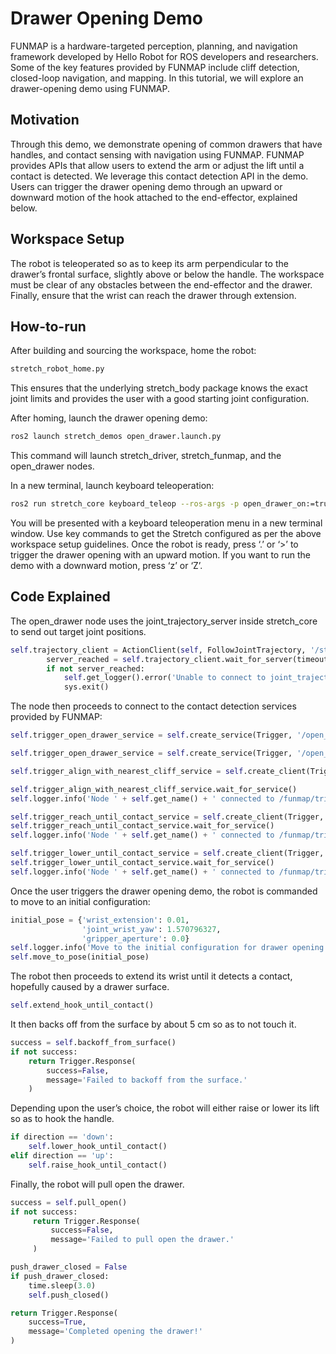 # Drawer Opening Demo

FUNMAP is a hardware-targeted perception, planning, and navigation framework developed by Hello Robot for ROS developers and researchers. Some of the key features provided by FUNMAP include cliff detection, closed-loop navigation, and mapping. In this tutorial, we will explore an drawer-opening demo using FUNMAP.

## Motivation

Through this demo, we demonstrate opening of common drawers that have handles, and contact sensing with navigation using FUNMAP. FUNMAP provides APIs that allow users to extend the arm or adjust the lift until a contact is detected. We leverage this contact detection API in the demo. Users can trigger the drawer opening demo through an upward or downward motion of the hook attached to the end-effector, explained below.

## Workspace Setup

The robot is teleoperated so as to keep its arm perpendicular to the drawer’s frontal surface, slightly above or below the handle. The workspace must be clear of any obstacles between the end-effector and the drawer. Finally, ensure that the wrist can reach the drawer through extension.

## How-to-run

After building and sourcing the workspace, home the robot:

```bash
stretch_robot_home.py
```

This ensures that the underlying stretch_body package knows the exact joint limits and provides the user with a good starting joint configuration.

After homing, launch the drawer opening demo:

```bash
ros2 launch stretch_demos open_drawer.launch.py
```

This command will launch stretch_driver, stretch_funmap, and the open_drawer nodes. 

In a new terminal, launch keyboard teleoperation:

```bash
ros2 run stretch_core keyboard_teleop --ros-args -p open_drawer_on:=true
```

You will be presented with a keyboard teleoperation menu in a new terminal window. Use key commands to get the Stretch configured as per the above workspace setup guidelines. Once the robot is ready, press ‘.’ or ‘>’ to trigger the drawer opening with an upward motion. If you want to run the demo with a downward motion, press ‘z’ or ‘Z’.

## Code Explained

The open_drawer node uses the joint_trajectory_server inside stretch_core to send out target joint positions. 

```python
self.trajectory_client = ActionClient(self, FollowJointTrajectory, '/stretch_controller/follow_joint_trajectory', callback_group=self.callback_group)
    	server_reached = self.trajectory_client.wait_for_server(timeout_sec=60.0)
    	if not server_reached:
        	self.get_logger().error('Unable to connect to joint_trajectory_server. Timeout exceeded.')
        	sys.exit()
```

The node then proceeds to connect to the contact detection services provided by FUNMAP:

```python
self.trigger_open_drawer_service = self.create_service(Trigger, '/open_drawer/trigger_open_drawer_down',                                                self.trigger_open_drawer_down_callback, callback_group=self.callback_group)

self.trigger_open_drawer_service = self.create_service(Trigger, '/open_drawer/trigger_open_drawer_up',                                                self.trigger_open_drawer_up_callback, callback_group=self.callback_group)

self.trigger_align_with_nearest_cliff_service = self.create_client(Trigger, '/funmap/trigger_align_with_nearest_cliff', callback_group=self.callback_group)

self.trigger_align_with_nearest_cliff_service.wait_for_service()
self.logger.info('Node ' + self.get_name() + ' connected to /funmap/trigger_align_with_nearest_cliff.')

self.trigger_reach_until_contact_service = self.create_client(Trigger, '/funmap/trigger_reach_until_contact', callback_group=self.callback_group)
self.trigger_reach_until_contact_service.wait_for_service()
self.logger.info('Node ' + self.get_name() + ' connected to /funmap/trigger_reach_until_contact.')

self.trigger_lower_until_contact_service = self.create_client(Trigger, '/funmap/trigger_lower_until_contact', callback_group=self.callback_group)
self.trigger_lower_until_contact_service.wait_for_service()
self.logger.info('Node ' + self.get_name() + ' connected to /funmap/trigger_lower_until_contact.')
```

Once the user triggers the drawer opening demo, the robot is commanded to move to an initial configuration:

```python
initial_pose = {'wrist_extension': 0.01,
                'joint_wrist_yaw': 1.570796327,
                'gripper_aperture': 0.0}
self.logger.info('Move to the initial configuration for drawer opening.')
self.move_to_pose(initial_pose)
```

The robot then proceeds to extend its wrist until it detects a contact, hopefully caused by a drawer surface.

```python
self.extend_hook_until_contact()
```

It then backs off from the surface by about 5 cm so as to not touch it. 

```python
success = self.backoff_from_surface()
if not success:
    return Trigger.Response(
        success=False,
        message='Failed to backoff from the surface.'
    )
```

Depending upon the user’s choice, the robot will either raise or lower its lift so as to hook the handle. 

```python
if direction == 'down':
    self.lower_hook_until_contact()
elif direction == 'up':
    self.raise_hook_until_contact()
```

Finally, the robot will pull open the drawer.

```python
success = self.pull_open()
if not success:
     return Trigger.Response(
         success=False,
         message='Failed to pull open the drawer.'
     )

push_drawer_closed = False
if push_drawer_closed:
    time.sleep(3.0)
    self.push_closed()

return Trigger.Response(
    success=True,
    message='Completed opening the drawer!'
)
```

